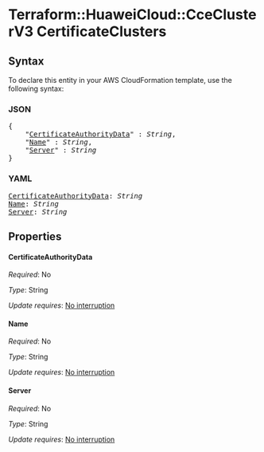 # Terraform::HuaweiCloud::CceClusterV3 CertificateClusters

## Syntax

To declare this entity in your AWS CloudFormation template, use the following syntax:

### JSON

<pre>
{
    "<a href="#certificateauthoritydata" title="CertificateAuthorityData">CertificateAuthorityData</a>" : <i>String</i>,
    "<a href="#name" title="Name">Name</a>" : <i>String</i>,
    "<a href="#server" title="Server">Server</a>" : <i>String</i>
}
</pre>

### YAML

<pre>
<a href="#certificateauthoritydata" title="CertificateAuthorityData">CertificateAuthorityData</a>: <i>String</i>
<a href="#name" title="Name">Name</a>: <i>String</i>
<a href="#server" title="Server">Server</a>: <i>String</i>
</pre>

## Properties

#### CertificateAuthorityData

_Required_: No

_Type_: String

_Update requires_: [No interruption](https://docs.aws.amazon.com/AWSCloudFormation/latest/UserGuide/using-cfn-updating-stacks-update-behaviors.html#update-no-interrupt)

#### Name

_Required_: No

_Type_: String

_Update requires_: [No interruption](https://docs.aws.amazon.com/AWSCloudFormation/latest/UserGuide/using-cfn-updating-stacks-update-behaviors.html#update-no-interrupt)

#### Server

_Required_: No

_Type_: String

_Update requires_: [No interruption](https://docs.aws.amazon.com/AWSCloudFormation/latest/UserGuide/using-cfn-updating-stacks-update-behaviors.html#update-no-interrupt)

